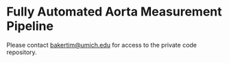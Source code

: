 # Fully Automated Aorta Measurement Pipeline

Please contact bakertim@umich.edu for access to the private code repository.

